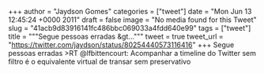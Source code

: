 
+++
author = "Jaydson Gomes"
categories = ["tweet"]
date = "Mon Jun 13 12:45:24 +0000 2011"
draft = false
image = "No media found for this Tweet"
slug = "41acb9d83916141fc486bbc069033a4fdd640e99"
tags = ["tweet"]
title = """Segue pessoas erradas &gt..."""
tweet = true
tweet_url = "https://twitter.com/jaydson/status/80254440573116416"
+++
Segue pessoas erradas &gt;RT @lfbittencourt: Acompanhar a timeline do Twitter sem filtro é o equivalente virtual de transar sem preservativo

